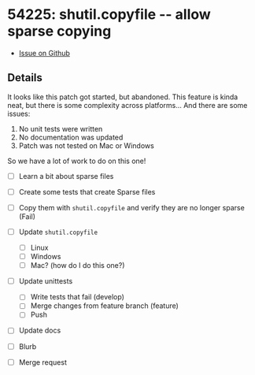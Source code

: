# 54225: shutil.copyfile -- allow sparse copying

- [Issue on Github](https://github.com/python/cpython/issues/54225)

## Details

It looks like this patch got started, but abandoned. This feature is kinda neat,
but there is some complexity across platforms... And there are some issues:

1. No unit tests were written
2. No documentation was updated
3. Patch was not tested on Mac or Windows

So we have a lot of work to do on this one!

- [ ] Learn a bit about sparse files
- [ ] Create some tests that create Sparse files
- [ ] Copy them with `shutil.copyfile` and verify they are no longer sparse (Fail)
- [ ] Update `shutil.copyfile` 
    - [ ] Linux
    - [ ] Windows
    - [ ] Mac? (how do I do this one?)
- [ ] Update unittests
    - [ ] Write tests that fail (develop)
    - [ ] Merge changes from feature branch (feature)
    - [ ] Push
- [ ] Update docs
- [ ] Blurb
- [ ] Merge request

